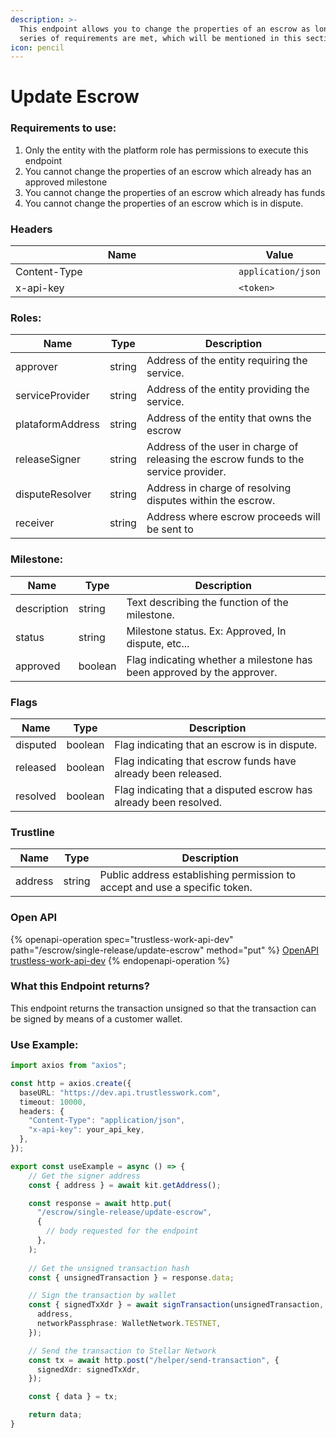 ```yaml
---
description: >-
  This endpoint allows you to change the properties of an escrow as long as a
  series of requirements are met, which will be mentioned in this section.
icon: pencil
---
```


# Update Escrow

### Requirements to use:

1. Only the entity with the platform role has permissions to execute this endpoint
2. You cannot change the properties of an escrow which already has an approved milestone
3. You cannot change the properties of an escrow which already has funds
4. You cannot change the properties of an escrow which is in dispute.

### Headers

<table><thead><tr><th width="366">Name</th><th>Value</th></tr></thead><tbody><tr><td>Content-Type</td><td><code>application/json</code></td></tr><tr><td>x-api-key</td><td><code>&#x3C;token></code></td></tr></tbody></table>

### Roles:

| Name             | Type   | Description                                                                          |
| ---------------- | ------ | ------------------------------------------------------------------------------------ |
| approver         | string | Address of the entity requiring the service.                                         |
| serviceProvider  | string | Address of the entity providing the service.                                         |
| plataformAddress | string | Address of the entity that owns the escrow                                           |
| releaseSigner    | string | Address of the user in charge of releasing the escrow funds to the service provider. |
| disputeResolver  | string | Address in charge of resolving disputes within the escrow.                           |
| receiver         | string | Address where escrow proceeds will be sent to                                        |

### Milestone:

| Name        | Type    | Description                                                            |
| ----------- | ------- | ---------------------------------------------------------------------- |
| description | string  | Text describing the function of the milestone.                         |
| status      | string  | Milestone status. Ex: Approved, In dispute, etc...                     |
| approved    | boolean | Flag indicating whether a milestone has been approved by the approver. |

### Flags

| Name     | Type    | Description                                                       |
| -------- | ------- | ----------------------------------------------------------------- |
| disputed | boolean | Flag indicating that an escrow is in dispute.                     |
| released | boolean | Flag indicating that escrow funds have already been released.     |
| resolved | boolean | Flag indicating that a disputed escrow has already been resolved. |

### Trustline

| Name    | Type   | Description                                                                |
| ------- | ------ | -------------------------------------------------------------------------- |
| address | string | Public address establishing permission to accept and use a specific token. |

### Open API

{% openapi-operation spec="trustless-work-api-dev" path="/escrow/single-release/update-escrow" method="put" %}
[OpenAPI trustless-work-api-dev](https://dev.api.trustlesswork.com/api-yaml)
{% endopenapi-operation %}

### **What this Endpoint returns?**

This endpoint returns the transaction unsigned so that the transaction can be signed by means of a customer wallet.

### Use Example:

```typescript
import axios from "axios";

const http = axios.create({
  baseURL: "https://dev.api.trustlesswork.com",
  timeout: 10000,
  headers: {
    "Content-Type": "application/json",
    "x-api-key": your_api_key,
  },
});

export const useExample = async () => {
    // Get the signer address
    const { address } = await kit.getAddress();

    const response = await http.put(
      "/escrow/single-release/update-escrow",
      {
        // body requested for the endpoint
      },
    ); 
    
    // Get the unsigned transaction hash
    const { unsignedTransaction } = response.data;

    // Sign the transaction by wallet
    const { signedTxXdr } = await signTransaction(unsignedTransaction, {
      address,
      networkPassphrase: WalletNetwork.TESTNET,
    });

    // Send the transaction to Stellar Network
    const tx = await http.post("/helper/send-transaction", {
      signedXdr: signedTxXdr,
    });

    const { data } = tx;

    return data;
}
```
